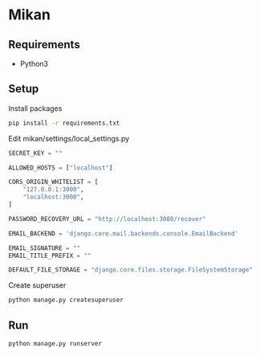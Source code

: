 # Mikan

## Requirements
- Python3

## Setup

Install packages
```bash
pip install -r requirements.txt
```

Edit mikan/settings/local_settings.py
```python
SECRET_KEY = ""

ALLOWED_HOSTS = ["localhost"]

CORS_ORIGIN_WHITELIST = [
    "127.0.0.1:3000",
    "localhost:3000",
]

PASSWORD_RECOVERY_URL = "http://localhost:3000/recover"

EMAIL_BACKEND = 'django.core.mail.backends.console.EmailBackend'

EMAIL_SIGNATURE = ""
EMAIL_TITLE_PREFIX = ""

DEFAULT_FILE_STORAGE = "django.core.files.storage.FileSystemStorage"
```

Create superuser
```bash
python manage.py createsuperuser
```

## Run
```bash
python manage.py runserver
```
